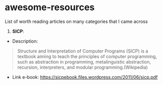 # awesome-resources
List of worth reading articles on many categories that I came across

1. __SICP__: 
  * Description:
  > Structure and Interpretation of Computer Programs (SICP) is a textbook aiming to teach the principles of computer programming, such as abstraction in programming, metalinguistic abstraction, recursion, interpreters, and modular programming.(Wikipedia)
  * Link e-book: https://sicpebook.files.wordpress.com/2011/06/sicp.pdf
